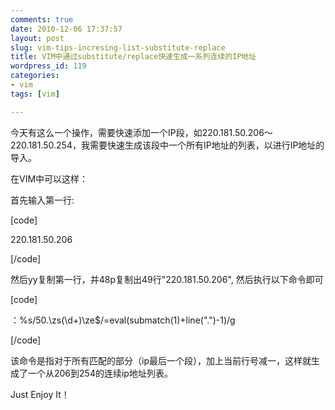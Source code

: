 ```yaml
---
comments: true
date: 2010-12-06 17:37:57
layout: post
slug: vim-tips-incresing-list-substitute-replace
title: VIM中通过substitute/replace快速生成一系列连续的IP地址
wordpress_id: 119
categories:
- vim
tags: [vim]

---
```


今天有这么一个操作，需要快速添加一个IP段，如220.181.50.206～220.181.50.254，我需要快速生成该段中一个所有IP地址的列表，以进行IP地址的导入。

在VIM中可以这样：

首先输入第一行:

[code]

220.181.50.206

[/code]

然后yy复制第一行，并48p复制出49行"220.181.50.206", 然后执行以下命令即可

[code]

：%s/50.\zs\(\d\+\)\ze$/\=eval(submatch(1)+line(".")-1)/g

[/code]

该命令是指对于所有匹配的部分（ip最后一个段），加上当前行号减一，这样就生成了一个从206到254的连续ip地址列表。

Just Enjoy It！
